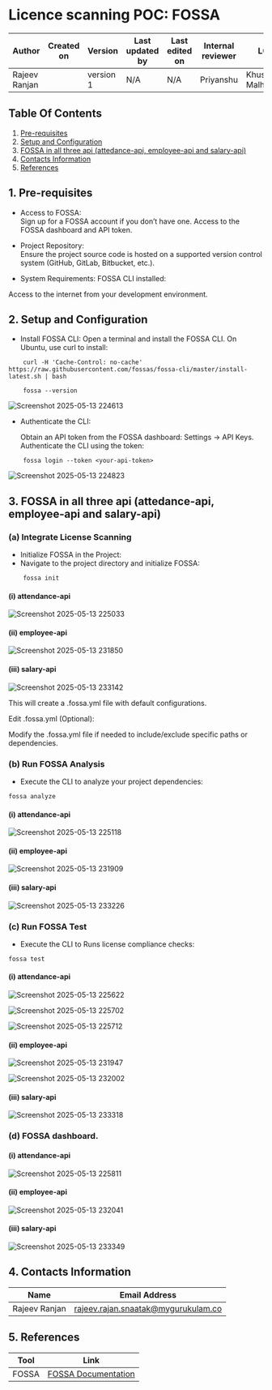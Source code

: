 # Licence scanning POC: FOSSA


| Author      | Created on  | Version    | Last updated by | Last edited on | Internal reviewer |   L0     |    L1     |    L2   |
|-------------|-------------|------------|-----------------|----------------|-------------------|----------|-----------|-----------|
| Rajeev Ranjan    |     | version 1  | N/A        |     N/A   |     Priyanshu         | Khushi Malhotra  | Mukul Joshi     | Piyush Upadhyay  | 




## Table Of Contents

1. [Pre-requisites](#1-Pre-requisites)
2. [Setup and Configuration](#2-Setup-and-Configuration)
3. [FOSSA in all three api (attedance-api, employee-api and salary-api) ](#3-FOSSA-in-all-three-api-attedance-api-employee-api-and-salary-api")
4. [Contacts Information](#4-contacts-information)
5. [References](#5-references)







## 1. Pre-requisites

  - Access to FOSSA:    
        Sign up for a FOSSA account if you don’t have one.
        Access to the FOSSA dashboard and API token.
   
  - Project Repository:             
        Ensure the project source code is hosted on a supported version control system (GitHub, GitLab, Bitbucket, etc.).
   
  - System Requirements:
        FOSSA CLI installed:

   Access to the internet from your development environment.

## 2. Setup and Configuration

  - Install FOSSA CLI:
        Open a terminal and install the FOSSA CLI. On Ubuntu, use curl to install:
```
    curl -H 'Cache-Control: no-cache' https://raw.githubusercontent.com/fossas/fossa-cli/master/install-latest.sh | bash

    fossa --version
```

![Screenshot 2025-05-13 224613](https://github.com/user-attachments/assets/b72b9493-a24f-413f-87f3-fd7666a60b72)


  - Authenticate the CLI:

    Obtain an API token from the FOSSA dashboard: Settings → API Keys.
    Authenticate the CLI using the token:


```
    fossa login --token <your-api-token>
```
  ![Screenshot 2025-05-13 224823](https://github.com/user-attachments/assets/991a341e-2e37-4bee-818f-d48b399563a1)

## 3. FOSSA in all three api (attedance-api, employee-api and salary-api)

 ### (a) Integrate License Scanning 

  - Initialize FOSSA in the Project:
  - Navigate to the project directory and initialize FOSSA:
```
    fossa init
```
 #### (i) attendance-api
    
  ![Screenshot 2025-05-13 225033](https://github.com/user-attachments/assets/4aa4bea2-9e36-443f-8ae1-277b3de331e8)

 #### (ii) employee-api

  ![Screenshot 2025-05-13 231850](https://github.com/user-attachments/assets/27952cc6-f3c2-49bd-b12f-4738d20d3079)

  
 #### (iii) salary-api

 ![Screenshot 2025-05-13 233142](https://github.com/user-attachments/assets/91831d50-a8fd-4060-8098-e068bc594a8d)



   This will create a .fossa.yml file with default configurations.

Edit .fossa.yml (Optional):

  Modify the .fossa.yml file if needed to include/exclude specific paths or dependencies.

### (b) Run FOSSA Analysis

  - Execute the CLI to analyze your project dependencies:
```
fossa analyze
```

 #### (i) attendance-api

 ![Screenshot 2025-05-13 225118](https://github.com/user-attachments/assets/991a0aa1-e72f-462e-856e-9ee0e0a4777c)


 #### (ii) employee-api

 ![Screenshot 2025-05-13 231909](https://github.com/user-attachments/assets/f2e60fdd-7933-417d-8086-92c6178ca326)


 #### (iii) salary-api

 ![Screenshot 2025-05-13 233226](https://github.com/user-attachments/assets/de86f27a-48bd-4059-bc78-181f53a8cc5b)


### (c) Run FOSSA Test

- Execute the CLI to Runs license compliance checks:
```
fossa test
```

 #### (i) attendance-api

 ![Screenshot 2025-05-13 225622](https://github.com/user-attachments/assets/8e73518d-6fe2-4d6b-a7b6-dc9834f582e8)

 ![Screenshot 2025-05-13 225702](https://github.com/user-attachments/assets/57f2ac82-f3fb-4d83-88c7-4064e19c0e22)

 ![Screenshot 2025-05-13 225712](https://github.com/user-attachments/assets/3374252d-4d5b-4ff9-9a13-df81deb34f02)


 #### (ii) employee-api

 ![Screenshot 2025-05-13 231947](https://github.com/user-attachments/assets/9aff039a-cb2e-44a2-af56-d68f46aa2f5c)

 ![Screenshot 2025-05-13 232002](https://github.com/user-attachments/assets/2a3d6b6b-2b87-45f3-925a-15430d1c7d56)



 #### (iii) salary-api
 
 ![Screenshot 2025-05-13 233318](https://github.com/user-attachments/assets/5e65575e-c0e5-42d6-b430-87eaedff2f8c)






### (d) FOSSA dashboard.

 #### (i) attendance-api

 ![Screenshot 2025-05-13 225811](https://github.com/user-attachments/assets/d46562e2-1ea5-4a48-b281-1e6437f3ea38)

 #### (ii) employee-api

 ![Screenshot 2025-05-13 232041](https://github.com/user-attachments/assets/e1fcba9b-4774-4cd9-83a2-f87366a46851)

 #### (iii) salary-api

 ![Screenshot 2025-05-13 233349](https://github.com/user-attachments/assets/ad05ef52-a7d9-41f1-96d0-aafe756f9d06)




## 4. Contacts Information

| Name| Email Address      |
|-----|--------------------------|
| Rajeev Ranjan          |     rajeev.rajan.snaatak@mygurukulam.co |

## 5. References

| Tool        | Link                                                                   |
|-------------|------------------------------------------------------------------------|
| FOSSA       | [FOSSA Documentation](https://fossa.com)                                 |




